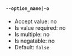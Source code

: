 #### `--option_name|-o`

* Accept value: no
* Is value required: no
* Is multiple: no
* Is negatable: no
* Default: `false`
